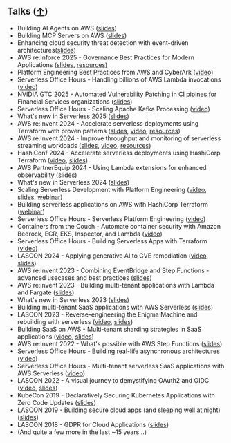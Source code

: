 ## Talks ([↑](#top))

- Building AI Agents on AWS ([slides](https://www.dropbox.com/scl/fi/xzs51iplz8vpn5o0s4whq/2025-building-ai-agents-on-aws.pdf?rlkey=m4iw9dvexfyh9yuq1s1be3eef&st=8fpmcgbf&dl=0))
- Building MCP Servers on AWS ([slides](https://www.dropbox.com/scl/fi/pley3lqj96t8a5f212coe/2025-building-mcp-servers-on-aws.pdf?rlkey=5ip3rqn8iwjhody664t9ihzbm&st=sqt4dno2&dl=0))
- Enhancing cloud security threat detection with event-driven architectures([slides](https://www.dropbox.com/scl/fi/bpxicxheemub6k6csejlp/2025-enhancing-multi-account-activity-monitoring-with-event-driven-architectures.pdf?rlkey=476fihbcaltwb0dgcmbo91g2v&st=zvmunpc4&dl=0))
- AWS re:Inforce 2025 - Governance Best Practices for Modern Applications ([slides](https://www.dropbox.com/scl/fi/w5j9wmpx8hrerq1iae91c/reinforce-2025-grc331-governance-for-modern-apps.pdf?rlkey=7jepzm0gtllh53nlgm18gf7mo&st=woomqcvw&dl=0), [resources](https://aal80.github.io/reinforce2025-grc331))
- Platform Engineering Best Practices from AWS and CyberArk ([video](https://www.linkedin.com/events/7325644549580558337))
- Serverless Office Hours - Handling billions of AWS Lambda invocations ([video](https://www.youtube.com/watch?v=JZb6usZkdXc))
- NVIDIA GTC 2025 - Automated Vulnerability Patching in CI pipines for Financial Services organizations ([slides](https://www.dropbox.com/scl/fi/1z730koscezdcmh06uzy3/gtc-2025-applying-genai-to-cve-remediation.pdf?rlkey=g74yliakvx1rkm8jvy2e59pl3&st=0s7w2b7b&dl=0))
- Serverless Office Hours - Scaling Apache Kafka Processing ([video](https://www.youtube.com/live/iDffuu733v0?si=oJZQy9aqguo0gyCu))
- What's new in Serverless 2025 ([slides](https://www.dropbox.com/scl/fi/8zei401dweviec692827g/2025-whats-new-in-serverless.pdf?rlkey=11lrrhrgen0n85w9wet60b6u7&st=7fpusjvr&dl=0))
- AWS re:Invent 2024 - Accelerate serverless deployments using Terraform with proven patterns ([slides](https://www.dropbox.com/scl/fi/g23cbpjwm8k6wr1xabzci/reinvent-2024-svs320-terraform-for-serverless.pdf?rlkey=o2zdnnn05r1dtvx7khohz0syh&st=lvqek48b&dl=0), [video](https://www.youtube.com/watch?v=fX7c2GGqTWs), [resources](https://aal80.github.io/reinvent2024-svs320))
- AWS re:Invent 2024 - Improve throughput and monitoring of serverless streaming workloads ([slides](https://www.dropbox.com/scl/fi/i2o1j3492pmf3rylky1vj/reinvent-2024-svs217-improve-throughput-and-observability-serverless-streaming.pdf?rlkey=xqbn8f9g1ekvdyco6dbf3b2ye&st=7w5abp4n&dl=0), [video](https://www.youtube.com/watch?v=V8w35g7shIY), [resources](https://aal80.github.io/reinvent2024-svs217))
- HashiConf 2024 - Accelerate serverless deployments using HashiCorp Terraform ([video](https://youtu.be/P2x9pahh_xc?si=0xSDlaigorKi2CpW), [slides](https://www.dropbox.com/scl/fi/ydtr3w77rmv3jx5wbgghj/hashiconf-2024-building-serverless-apps-with-terraform.pdf?rlkey=ca274dze8yk34avjkp10lxfog&st=7odkaka6&dl=0))
- AWS PartnerEquip 2024 - Using Lambda extensions for enhanced observability ([slides](https://www.dropbox.com/scl/fi/gcnv7d0v4s5tcst953fs1/2024-lambda-extensions-webinar.pdf?rlkey=zji0g4bxbmmb7o2kjb37vfa8m&st=ppnse93k&dl=0))
- What's new in Serverless 2024 ([slides](https://www.dropbox.com/scl/fi/0enrrxtlh46vjwzd96m4b/2024-whats-new-in-serverless.pdf?rlkey=quo2lvudieshguipjh48x4q67&st=6ly7kr19&dl=0))
- Scaling Serverless Development with Platform Engineering ([video](https://youtu.be/kTatoa32sBg?si=NXiZjccq_-70s3FC), [slides](https://www.dropbox.com/scl/fi/am6rs4f9ni0lc20nxb3am/2024-serverless-platform-engineering.pdf?rlkey=881opzgt9c2ajhiqysmm9ogde&st=t0dgs8y8&dl=0), [webinar](https://webinars.techstronglearning.com/scaling-serverless-development-with-platform-engineering))
- Building serverless applications on AWS with HashiCorp Terraform ([webinar](https://www.hashicorp.com/events/webinars/building-serverless-applications-on-aws-with-hashicorp-terraform-americas))
- Serverless Office Hours - Serverless Platform Engineering ([video](https://www.youtube.com/live/Lus02Lv-nA8?si=aHsETwaLd38K9F7j))
- Containers from the Couch - Automate container security with Amazon Bedrock, ECR, EKS, Inspector, and Lambda ([video](https://www.youtube.com/live/Nn8cOeAaN6A?si=cY7_OVNj_YC5qLXm))
- Serverless Office Hours - Building Serverless Apps with Terraform ([video](https://www.youtube.com/live/jcktUgozJj8?si=5CDQ7A834pcjSutL))
- LASCON 2024 - Applying generative AI to CVE remediation ([video](https://youtu.be/7oxHBwioRAw?si=EamnfFb2c7QYD_HD), [slides](https://www.dropbox.com/scl/fi/wjimpeb5bofr72allqbji/lascon-2024-applying-generative-ai-to-cve-remediation.pdf?rlkey=n0m522vq2dqt46z7xdsl9mkhl&st=tflaj1nm&dl=0))
- AWS re:Invent 2023 - Combining EventBridge and Step Functions - advanced usecases and best practices ([slides](https://www.dropbox.com/scl/fi/c84a6h7v0b00vzphc1t49/reinvent-2023-sfn-eb-usecases-best-practices.pdf?rlkey=c51p0pzm3x9s59bkc2z2dpl4z&st=1zebkwvx&dl=0))
- AWS re:invent 2023 - Building multi-tenant applications with Lambda and Fargate ([slides](https://www.dropbox.com/scl/fi/qj9izbraa2wrfbwyw4hzj/reinvent-2023-building-saas-with-lambda-and-fargate.pdf?rlkey=bq8k309udnwow4o2lr2l9sz0p&st=7x4daa5x&dl=0))
- What's new in Serverless 2023 ([slides](https://www.dropbox.com/scl/fi/t3t9vw5sqyjg7tqcai7ze/2023-whats-new-in-serverless.pdf?rlkey=p0dc5frv1br81qy8qx4mk8gnd&st=icj3j7fw&dl=0))
- Building multi-tenant SaaS applications with AWS Serverless ([slides](https://www.dropbox.com/scl/fi/k9xtbuc9qkxzrefsyuqds/2023-sel-building-multitenant-saas-using-serverless.pdf?rlkey=jz1obo4854hsf8yl62p2q3v3y&st=wgpv5sfu&dl=0))
- LASCON 2023 - Reverse-engineering the Enigma Machine and rebuilding with serverless ([video](https://youtu.be/v_K1tDLapgE?si=UG3IKW7oHUpf3FH-), [slides](https://www.dropbox.com/scl/fi/u847bq7av6z4b7armhs0d/lascon-2023-enigma-machine.pdf?rlkey=93fx4ir609robfr7iapyb3vg9&st=uet6wiz6&dl=0))
- Building SaaS on AWS - Multi-tenant sharding strategies in SaaS applications ([video](https://www.youtube.com/live/hduzRipB9c8?si=2BUFSO0o808fdEo9), [slides](https://www.dropbox.com/scl/fi/ke8pl3s0t9huiui6c4elj/2023-serverless-shuffle-sharding.pdf?rlkey=9hd4058mci0xpt1n6yjw3a89i&st=gboght8g&dl=0))
- AWS re:Invent 2022 - What's possible with AWS Step Functions ([slides](https://www.dropbox.com/scl/fi/ny9jqkbuy23lrl8t6vd5x/reinvent-2022-whats-possible-with-step-functions.pdf?rlkey=efn70ax7hp62b7laqlb7pd0of&st=ak8i1a60&dl=0))
- Serverless Office Hours - Building real-life asynchronous architectures ([video](https://www.youtube.com/live/tkLEaaUmC30?si=k0Xg-VwHm-nOvjaW))
- Serverless Office Hours - Multi-tenant serverless SaaS applications with AWS Serverless ([video](https://www.youtube.com/live/mOe-yIUCxbE?si=DEwKl4HowLeVKrMg))
- LASCON 2022 - A visual journey to demystifying OAuth2 and OIDC ([video](https://youtu.be/bhvJ1z-ye6E?si=HQ5CLYKscZ3UJ9f6), [slides](https://www.dropbox.com/scl/fi/af0veyc6wxf3y2ofazosw/lascon-2022-demystifying-o-uth2-and-oidc-visual-journey.pdf?rlkey=88s7zi45mqa5qqec2t4vwi3gq&st=zsupoqeh&dl=0))
- KubeCon 2019 - Declaratively Securing Kubernetes Applications with Zero Code Updates ([slides](https://www.dropbox.com/scl/fi/5w7p5ogzbpxi0joyrsed6/kubecon-2019-multicloud-identity-and-access-management.pdf?rlkey=xxmzbkw59o5cc9qk3l545ou00&st=cmth26fm&dl=0))
- LASCON 2019 - Building secure cloud apps (and sleeping well at night) ([slides](https://www.dropbox.com/scl/fi/59uviu8ethnqvw3nnfljg/lascon-2019-buildin-secure-cloud-apps.pdf?rlkey=y6oufifio81klgqmpfwj7g6yc&st=t1l1v4oo&dl=0))
- LASCON 2018 - GDPR for Cloud Applications ([slides](https://www.dropbox.com/scl/fi/cekebg233b5qaeesx3s12/lascon-2018-gdpr-for-cloud-apps.pdf?rlkey=o2xm75ysi3iawwlcv88wv4de7&st=lroh4x71&dl=0))
- (And quite a few more in the last ~15 years...)
